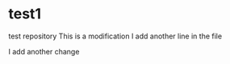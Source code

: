 # test1
test repository
This is a modification
I add another line in the file

I add another change
